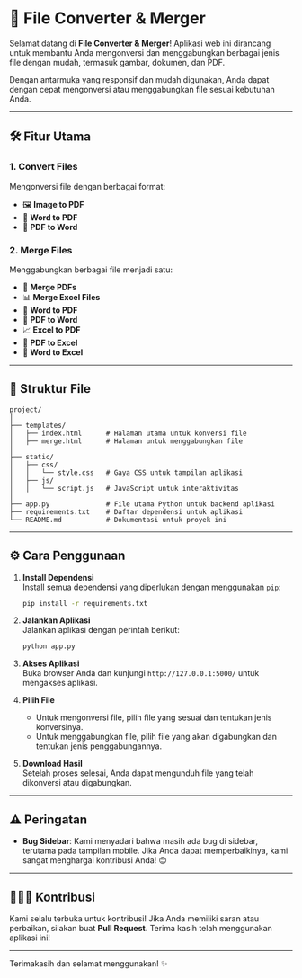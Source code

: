 
# 🚀 File Converter & Merger

Selamat datang di **File Converter & Merger**! Aplikasi web ini dirancang untuk membantu Anda mengonversi dan menggabungkan berbagai jenis file dengan mudah, termasuk gambar, dokumen, dan PDF.

Dengan antarmuka yang responsif dan mudah digunakan, Anda dapat dengan cepat mengonversi atau menggabungkan file sesuai kebutuhan Anda. 

---

## 🛠️ Fitur Utama

### 1. **Convert Files**  
Mengonversi file dengan berbagai format:
- 🖼️ **Image to PDF**
- 📄 **Word to PDF**
- 📑 **PDF to Word**

### 2. **Merge Files**  
Menggabungkan berbagai file menjadi satu:
- 📄 **Merge PDFs**
- 📊 **Merge Excel Files**
- 📄 **Word to PDF**
- 📑 **PDF to Word**
- 📈 **Excel to PDF**
- 📃 **PDF to Excel**
- 📄 **Word to Excel**

---

## 📂 Struktur File

```
project/
│
├── templates/
│   ├── index.html      # Halaman utama untuk konversi file
│   ├── merge.html      # Halaman untuk menggabungkan file
│
├── static/
│   ├── css/
│   │   └── style.css   # Gaya CSS untuk tampilan aplikasi
│   ├── js/
│   │   └── script.js   # JavaScript untuk interaktivitas
│
├── app.py              # File utama Python untuk backend aplikasi
├── requirements.txt    # Daftar dependensi untuk aplikasi
└── README.md           # Dokumentasi untuk proyek ini
```

---

## ⚙️ Cara Penggunaan

1. **Install Dependensi**  
   Install semua dependensi yang diperlukan dengan menggunakan `pip`:
   ```bash
   pip install -r requirements.txt
   ```

2. **Jalankan Aplikasi**  
   Jalankan aplikasi dengan perintah berikut:
   ```bash
   python app.py
   ```

3. **Akses Aplikasi**  
   Buka browser Anda dan kunjungi `http://127.0.0.1:5000/` untuk mengakses aplikasi.

4. **Pilih File**  
   - Untuk mengonversi file, pilih file yang sesuai dan tentukan jenis konversinya.
   - Untuk menggabungkan file, pilih file yang akan digabungkan dan tentukan jenis penggabungannya.

5. **Download Hasil**  
   Setelah proses selesai, Anda dapat mengunduh file yang telah dikonversi atau digabungkan.

---

## ⚠️ Peringatan

- **Bug Sidebar**: Kami menyadari bahwa masih ada bug di sidebar, terutama pada tampilan mobile. Jika Anda dapat memperbaikinya, kami sangat menghargai kontribusi Anda! 😊

---

## 🧑‍🤝‍🧑 Kontribusi

Kami selalu terbuka untuk kontribusi! Jika Anda memiliki saran atau perbaikan, silakan buat **Pull Request**. Terima kasih telah menggunakan aplikasi ini!

---

Terimakasih dan selamat menggunakan! ✨
